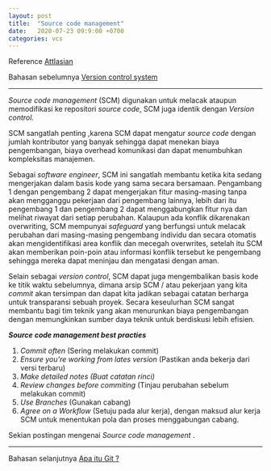 ```yaml
---
layout: post
title:  "Source code management"
date:   2020-07-23 09:9:00 +0700
categories: vcs
---
```


Reference [Attlasian](https://www.atlassian.com/git/tutorials/source-code-management)

Bahasan sebelumnya [Version control system](https://mhanifmuhsin.github.io/mDoc/vcs/2020/07/22/mengenal-version-control-system.html) 

---

_Source code management_ (SCM) digunakan untuk melacak ataupun memodifikasi ke repositori _source code_, SCM juga identik dengan _Version control._

SCM sangatlah penting ,karena SCM dapat mengatur _source code_ dengan jumlah kontributor yang banyak sehingga dapat menekan biaya pengembangan, biaya overhead komunikasi dan dapat menumbuhkan kompleksitas manajemen. 

Sebagai _software engineer_, SCM ini sangatlah membantu ketika kita sedang mengerjakan dalam basis kode yang sama secara bersamaan. Pengambang 1 dengan pengembang 2 dapat mengerjakan fitur masing-masing tanpa akan mengganggu pekerjaan dari pengembang lainnya, lebih dari itu pengembang 1 dan pengembang 2 dapat menggabungkan fitur nya dan melihat riwayat dari setiap perubahan. Kalaupun ada konflik dikarenakan overwriting, SCM mempunyai _safeguard_ yang berfungsi untuk melacak perubahan dari masing-masing pengembang individu dan secara otomatis akan mengidentifikasi area konflik dan mecegah overwrites, setelah itu SCM akan memberikan poin-poin atau informasi konflik tersebut ke pengembang sehingga mereka dapat meninjau dan mengatasi dengan aman.

Selain sebagai _version control_, SCM dapat juga mengembalikan basis kode ke titik waktu sebelumnya, dimana arsip SCM / atau pekerjaan yang kita _commit_ akan tersimpan dan dapat kita jadikan sebagai catatan berharga untuk transparansi sebuah proyek. Secara keseulurhan SCM sangat membantu bagi tim teknik yang akan menurunkan biaya pengembangan dengan memungkinkan sumber daya teknik untuk berdiskusi lebih efisien.

***Source code management best practies***
1. _Commit often_ (Sering melakukan commit)
2. _Ensure you're working from lates version_ (Pastikan anda bekerja dari versi terbaru)
3. _Make detailed notes (Buat catatan rinci)_
4. _Review changes before commiting_ (Tinjau perubahan sebelum melakukan commit)
5. _Use Branches_ (Gunakan cabang)
6. _Agree on a Workflow_ (Setuju pada alur kerja), dengan maksud alur kerja SCM untuk menentukan pola dan proses menggabungan cabang.

Sekian postingan mengenai _Source code management_ .

---
Bahasan selanjutnya [Apa itu Git ?]()

